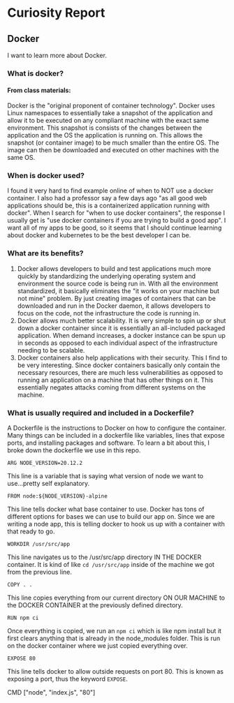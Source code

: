 # Curiosity Report

## Docker
I want to learn more about Docker.

### What is docker?
#### From class materials:
Docker is the "original proponent of container technology".
Docker uses Linux namespaces to essentially take a snapshot of the application and allow it to be executed on any compliant machine with the exact same environment.
This snapshot is consists of the changes between the application and the OS the application is running on. This allows the snapshot (or container image) to be much smaller than the entire OS. The image can then be downloaded and executed on other machines with the same OS.

### When is docker used?
I found it very hard to find example online of when to NOT use a docker container. I also had a professor say a few days ago "as all good web applications should be, this is a containerized application running with docker". When I search for "when to use docker containers", the response I usually get is "use docker containers if you are trying to build a good app". I want all of my apps to be good, so it seems that I should continue learning about docker and kubernetes to be the best developer I can be. 

### What are its benefits?
1) Docker allows developers to build and test applications much more quickly by standardizing the underlying operating system and environment the source code is being run in. With all the environment standardized, it basically eliminates the "it works on your machine but not mine" problem. By just creating images of containers that can be downloaded and run in the Docker daemon, it allows developers to focus on the code, not the infrastructure the code is running in.
2) Docker allows much better scalability. It is very simple to spin up or shut down a docker container since it is essentially an all-included packaged application. When demand increases, a docker instance can be spun up in seconds as opposed to each individual aspect of the infrastructure needing to be scalable.
3) Docker containers also help applications with their security. This I find to be very interesting. Since docker containers basically only contain the necessary resources, there are much less vulnerabilities as opposed to running an application on a machine that has other things on it. This essentially negates attacks coming from different systems on the machine.

### What is usually required and included in a Dockerfile?
A Dockerfile is the instructions to Docker on how to configure the container. 
Many things can be included in a dockerfile like variables, lines that expose ports, and installing packages and software. To learn a bit about this, I broke down the dockerfile we use in this repo.


```ARG NODE_VERSION=20.12.2```

This line is a variable that is saying what version of node we want to use...pretty self explanatory.

```FROM node:${NODE_VERSION}-alpine```

This line tells docker what base container to use. Docker has tons of different options for bases we can use to build our app on. Since we are writing a node app, this is telling docker to hook us up with a container with that ready to go.

```WORKDIR /usr/src/app```

This line navigates us to the /usr/src/app directory IN THE DOCKER container. It is kind of like ```cd /usr/src/app``` inside of the machine we got from the previous line.

```COPY . .```

This line copies everything from our current directory ON OUR MACHINE to the DOCKER CONTAINER at the previously defined directory.

```RUN npm ci```

Once everything is copied, we run an ```npm ci``` which is like npm install but it first clears anything that is already in the node_modules folder. This is run on the docker container where we just copied everything over.

```EXPOSE 80```

This line tells docker to allow outside requests on port 80. This is known as exposing a port, thus the keyword ```EXPOSE```. 

CMD ["node", "index.js", "80"]
